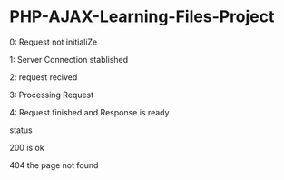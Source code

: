 # PHP-AJAX-Learning-Files-Project
0:  Request not initialiZe

1: Server Connection stablished

2: request recived

3: Processing Request

4: Request finished and Response is ready

status

200 is ok

404 the page not found
